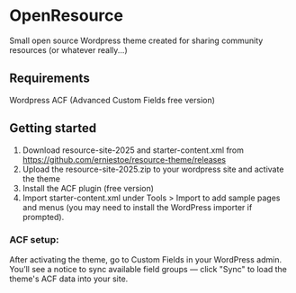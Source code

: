 # OpenResource 
Small open source Wordpress theme created for sharing community resources (or whatever really...)

## Requirements
Wordpress
ACF (Advanced Custom Fields free version)

## Getting started
1. Download resource-site-2025 and starter-content.xml from https://github.com/erniestoe/resource-theme/releases
2. Upload the resource-site-2025.zip to your wordpress site and activate the theme
3. Install the ACF plugin (free version)
4. Import starter-content.xml under Tools > Import to add sample pages and menus (you may need to install the WordPress importer if prompted).

### ACF setup:
After activating the theme, go to Custom Fields in your WordPress admin. You’ll see a notice to sync available field groups — click "Sync" to load the theme's ACF data into your site.
